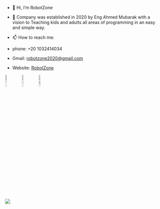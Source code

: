 - 👋 Hi, I’m RobotZone 
- 🌱 Company was established in 2020 by Eng Ahmed Mubarak with a vision to Teaching kids and adults all areas of programming in an easy and simple way.

- 📫 How to reach me:
- phone: +20 1032414034
- Gmail: robotzone2020@gmail.com
- Website: [RobotZone](http://robotzone.site/)
<div><a href="https://twitter.com/robotzone2020" target="_blank"><img src='https://img.icons8.com/fluency/48/000000/twitter.png' alt='Twitter' width="10%" title='@robotzone2020'></a>
<a href="https://www.facebook.com/robotzone2020" target="_blank"><img src='https://img.icons8.com/fluency/48/000000/facebook-new.png' alt='facebook' width="10%" title='@robotzone2020'></a>
<a href="https://instagram.com/robotzone2020" target="_blank"><img src='https://img.icons8.com/fluency/48/000000/instagram-new.png' alt='facebook' width="10%" title='@robotzone2020'></a>

![](https://komarev.com/ghpvc/?username=RobotZone2020&color=green)
</div>
     
